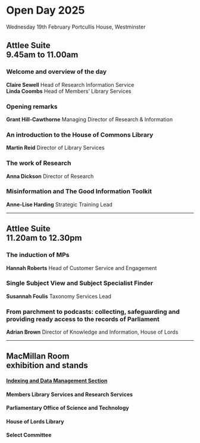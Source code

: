 # Open Day 2025

Wednesday 19th February
Portcullis House, Westminster

## Attlee Suite<br>9.45am to 11.00am

### Welcome and overview of the day
**Claire Sewell** Head of Research Information Service<br>
**Linda Coombs** Head of Members’ Library Services

### Opening remarks
**Grant Hill-Cawthorne** Managing Director of Research & Information

### An introduction to the House of Commons Library
**Martin Reid** Director of Library Services

### The work of Research
**Anna Dickson** Director of Research

### Misinformation and The Good Information Toolkit
**Anne-Lise Harding** Strategic Training Lead

---

## Attlee Suite<br>11.20am to 12.30pm

### The induction of MPs
**Hannah Roberts** Head of Customer Service and Engagement

### Single Subject View and Subject Specialist Finder
**Susannah Foulis** Taxonomy Services Lead

### From parchment to podcasts: collecting, safeguarding and providing ready access to the records of Parliament
**Adrian Brown** Director of Knowledge and Information, House of Lords

---
		
## MacMillan Room <br>exhibition and stands

#### [Indexing and Data Management Section](idms)

#### Members Library Services and Research Services

#### Parliamentary Office of Science and Technology

#### House of Lords Library

#### Select Committee


